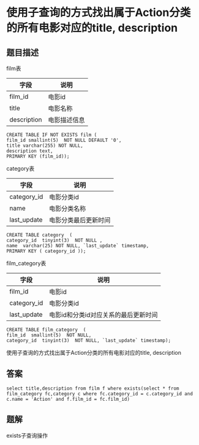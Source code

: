 <!--
 * @Author: your name
 * @Date: 2020-09-21 17:24:24
 * @LastEditTime: 2020-09-27 11:58:23
 * @LastEditors: your name
 * @Description: In User Settings Edit
 * @FilePath: \database-sql-combat\30.使用子查询.md
-->
# 使用子查询的方式找出属于Action分类的所有电影对应的title, description

## 题目描述

film表

| 字段        | 说明         |
| ----------- | ------------ |
| film_id     | 电影id       |
| title       | 电影名称     |
| description | 电影描述信息 |

``` mysql
CREATE TABLE IF NOT EXISTS film (
film_id smallint(5)  NOT NULL DEFAULT '0',
title varchar(255) NOT NULL,
description text,
PRIMARY KEY (film_id));
```

category表

| 字段        | 说明                 |
| ----------- | -------------------- |
| category_id | 电影分类id           |
| name        | 电影分类名称         |
| last_update | 电影分类最后更新时间 |

``` mysql
CREATE TABLE category  (
category_id  tinyint(3)  NOT NULL ,
name  varchar(25) NOT NULL, `last_update` timestamp,
PRIMARY KEY ( category_id ));
```

film_category表

| 字段        | 说明                                 |
| ----------- | ------------------------------------ |
| film_id     | 电影id                               |
| category_id | 电影分类id                           |
| last_update | 电影id和分类id对应关系的最后更新时间 |

``` mysql
CREATE TABLE film_category  (
film_id  smallint(5)  NOT NULL,
category_id  tinyint(3)  NOT NULL, `last_update` timestamp);
```

使用子查询的方式找出属于Action分类的所有电影对应的title, description

## 答案

``` mysql
select title,description from film f where exists(select * from film_category fc,category c where fc.category_id = c.category_id and c.name = 'Action' and f.film_id = fc.film_id)
```

## 题解

exists子查询操作
